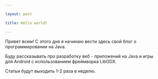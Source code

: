 ```yaml
---

layout: post

title: Hello world!

---
```




Привет всем! С этого дня я начинаю вести здесь свой блог о программировании на Java.

Буду рассказывать про разработку веб - приложений на Java и игры для Android
с использованием фреймворка LibGDX.

Статьи будут выходить 1-2 раза в неделю.

